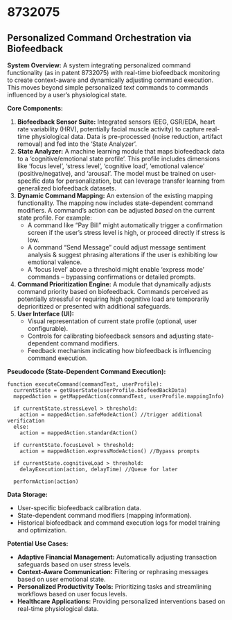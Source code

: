 # 8732075

## Personalized Command Orchestration via Biofeedback

**System Overview:** A system integrating personalized command functionality (as in patent 8732075) with real-time biofeedback monitoring to create context-aware and dynamically adjusting command execution. This moves beyond simple personalized *text* commands to commands influenced by a user’s physiological state.

**Core Components:**

1.  **Biofeedback Sensor Suite:**  Integrated sensors (EEG, GSR/EDA, heart rate variability (HRV), potentially facial muscle activity) to capture real-time physiological data.  Data is pre-processed (noise reduction, artifact removal) and fed into the ‘State Analyzer’.
2.  **State Analyzer:** A machine learning module that maps biofeedback data to a ‘cognitive/emotional state profile’.  This profile includes dimensions like ‘focus level’, ‘stress level’, ‘cognitive load’, ‘emotional valence’ (positive/negative), and ‘arousal’.  The model must be trained on user-specific data for personalization, but can leverage transfer learning from generalized biofeedback datasets.
3.  **Dynamic Command Mapping:** An extension of the existing mapping functionality. The mapping now includes state-dependent command modifiers.  A command’s action can be adjusted *based* on the current state profile.  For example:
    *   A command like “Pay Bill” might automatically trigger a confirmation screen if the user’s stress level is high, or proceed directly if stress is low.
    *   A command “Send Message” could adjust message sentiment analysis & suggest phrasing alterations if the user is exhibiting low emotional valence.
    *   A ‘focus level’ above a threshold might enable ‘express mode’ commands – bypassing confirmations or detailed prompts.
4.  **Command Prioritization Engine:** A module that dynamically adjusts command priority based on biofeedback. Commands perceived as potentially stressful or requiring high cognitive load are temporarily deprioritized or presented with additional safeguards.
5.  **User Interface (UI):**
    *   Visual representation of current state profile (optional, user configurable).
    *   Controls for calibrating biofeedback sensors and adjusting state-dependent command modifiers.
    *   Feedback mechanism indicating how biofeedback is influencing command execution.

**Pseudocode (State-Dependent Command Execution):**

```
function executeCommand(commandText, userProfile):
  currentState = getUserState(userProfile.biofeedBackData)
  mappedAction = getMappedAction(commandText, userProfile.mappingInfo)

  if currentState.stressLevel > threshold:
    action = mappedAction.safeModeAction() //trigger additional verification
  else:
    action = mappedAction.standardAction()

  if currentState.focusLevel > threshold:
    action = mappedAction.expressModeAction() //Bypass prompts

  if currentState.cognitiveLoad > threshold:
    delayExecution(action, delayTime) //Queue for later

  performAction(action)
```

**Data Storage:**

*   User-specific biofeedback calibration data.
*   State-dependent command modifiers (mapping information).
*   Historical biofeedback and command execution logs for model training and optimization.

**Potential Use Cases:**

*   **Adaptive Financial Management:** Automatically adjusting transaction safeguards based on user stress levels.
*   **Context-Aware Communication:**  Filtering or rephrasing messages based on user emotional state.
*   **Personalized Productivity Tools:**  Prioritizing tasks and streamlining workflows based on user focus levels.
*   **Healthcare Applications:**  Providing personalized interventions based on real-time physiological data.